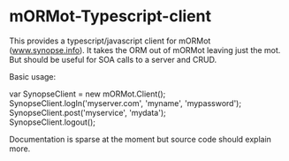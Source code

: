 # mORMot-Typescript-client

This provides a typescript/javascript client for mORMot (www.synopse.info). It takes the ORM out of mORMot leaving just the mot. But should be useful for SOA calls to a server and CRUD.

Basic usage:

var SynopseClient = new mORMot.Client();<br>
SynopseClient.logIn('myserver.com', 'myname', 'mypassword');<br>
SynopseClient.post('myservice', 'mydata');<br>
SynopseClient.logout();



Documentation is sparse at the moment but source code should explain more.
